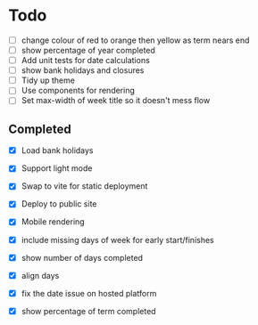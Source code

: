 # Todo
- [ ] change colour of red to orange then yellow as term nears end
- [ ] show percentage of year completed
- [ ] Add unit tests for date calculations
- [ ] show bank holidays and closures  
- [ ] Tidy up theme
- [ ] Use components for rendering
- [ ] Set max-width of week title so it doesn't mess flow

## Completed
- [x] Load bank holidays
- [x] Support light mode
- [x] Swap to vite for static deployment
- [x] Deploy to public site
- [x] Mobile rendering
- [x] include missing days of week for early start/finishes
- [x] show number of days completed
- [x] align days
- [x] fix the date issue on hosted platform
- [x] show percentage of term completed

